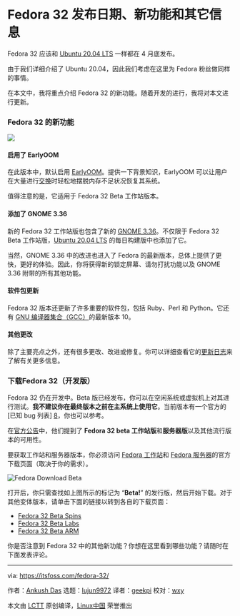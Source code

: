 [#]: collector: (lujun9972)
[#]: translator: (geekpi)
[#]: reviewer: (wxy)
[#]: publisher: (wxy)
[#]: url: (https://linux.cn/article-12044-1.html)
[#]: subject: (Fedora 32 Release Date, New Features and Everything Else)
[#]: via: (https://itsfoss.com/fedora-32/)
[#]: author: (Ankush Das https://itsfoss.com/author/ankush/)

Fedora 32 发布日期、新功能和其它信息
======

Fedora 32 应该和 [Ubuntu 20.04 LTS][1] 一样都在 4 月底发布。

由于我们详细介绍了 Ubuntu 20.04，因此我们考虑在这里为 Fedora 粉丝做同样的事情。

在本文中，我将重点介绍 Fedora 32 的新功能。随着开发的进行，我将对本文进行更新。

### Fedora 32 的新功能

![][2]

#### 启用了 EarlyOOM

在此版本中，默认启用 [EarlyOOM][3]。提供一下背景知识，EarlyOOM 可以让用户在大量进行[交换][4]时轻松地摆脱内存不足状况恢复其系统。

值得注意的是，它适用于 Fedora 32 Beta 工作站版本。

#### 添加了 GNOME 3.36

新的 Fedora 32 工作站版也包含了新的 [GNOME 3.36][5]。不仅限于 Fedora 32 Beta 工作站版，[Ubuntu 20.04 LTS][1] 的每日构建版中也添加了它。

当然，GNOME 3.36 中的改进也进入了 Fedora 的最新版本，总体上提供了更快，更好的体验。因此，你将获得新的锁定屏幕、请勿打扰功能以及 GNOME 3.36 附带的所有其他功能。

#### 软件包更新

Fedora 32 版本还更新了许多重要的软件包，包括 Ruby、Perl 和 Python。它还有 [GNU 编译器集合（GCC）][6]的最新版本 10。

#### 其他更改

除了主要亮点之外，还有很多更改、改进或修复。你可以详细查看它的[更新日志][7]来了解有关更多信息。

### 下载Fedora 32（开发版）

Fedora 32 仍在开发中。Beta 版已经发布，你可以在空闲系统或虚拟机上对其进行测试。**我不建议你在最终版本之前在主系统上使用它**。当前版本有一个官方的[已知 bug 列表] [8]，你也可以参考。

在[官方公告][9]中，他们提到了 **Fedora 32 beta 工作站版**和**服务器版**以及其他流行版本的可用性。

要获取工作站和服务器版本，你必须访问 [Fedora 工作站][10]和 [Fedora 服务器][11]的官方下载页面（取决于你的需求）。

![Fedora Download Beta][12]

打开后，你只需查找如上图所示的标记为 “**Beta!**” 的发行版，然后开始下载。对于其他变体版本，请单击下面的链接以转到各自的下载页面：

* [Fedora 32 Beta Spins][13]
* [Fedora 32 Beta Labs][14]
* [Fedora 32 Beta ARM][15]

你是否注意到 Fedora 32 中的其他新功能？你想在这里看到哪些功能？请随时在下面发表评论。

--------------------------------------------------------------------------------

via: https://itsfoss.com/fedora-32/

作者：[Ankush Das][a]
选题：[lujun9972][b]
译者：[geekpi](https://github.com/geekpi)
校对：[wxy](https://github.com/wxy)

本文由 [LCTT](https://github.com/LCTT/TranslateProject) 原创编译，[Linux中国](https://linux.cn/) 荣誉推出

[a]: https://itsfoss.com/author/ankush/
[b]: https://github.com/lujun9972
[1]: https://itsfoss.com/ubuntu-20-04-release-features/
[2]: https://i2.wp.com/itsfoss.com/wp-content/uploads/2019/11/update_fedora.jpg?ssl=1
[3]: https://fedoraproject.org/wiki/Changes/EnableEarlyoom#Enable_EarlyOOM
[4]: https://itsfoss.com/swap-size/
[5]: https://itsfoss.com/gnome-3-36-release/
[6]: https://gcc.gnu.org/
[7]: https://fedoraproject.org/wiki/Releases/32/ChangeSet
[8]: https://fedoraproject.org/wiki/Common_F32_bugs
[9]: https://fedoramagazine.org/announcing-the-release-of-fedora-32-beta/
[10]: https://getfedora.org/workstation/download/
[11]: https://getfedora.org/server/download/
[12]: https://i2.wp.com/itsfoss.com/wp-content/uploads/2020/03/fedora-download-beta.jpg?ssl=1
[13]: https://spins.fedoraproject.org/prerelease
[14]: https://labs.fedoraproject.org/prerelease
[15]: https://arm.fedoraproject.org/prerelease
